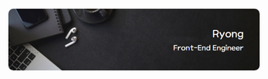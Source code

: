 <p align="center">
	<img src="assets/images/header.png" style="border-radius: 10px;">
</p>
<!-- <div style="width: 100%;">
  <a href="https://github.com/nikolalsvk/nikolalsvk/blame/main/welcome.svg">
    <img src="welcome.svg" style="width: 100%; border-radius: 20px;" alt="Click to see the source">
  </a>
</div> -->



<!--
**windragon0807/windragon0807** is a ✨ _special_ ✨ repository because its `README.md` (this file) appears on your GitHub profile.

Here are some ideas to get you started:

- 🔭 I’m currently working on ...
- 🌱 I’m currently learning ...
- 👯 I’m looking to collaborate on ...
- 🤔 I’m looking for help with ...
- 💬 Ask me about ...
- 📫 How to reach me: ...
- 😄 Pronouns: ...
- ⚡ Fun fact: ...
-->
